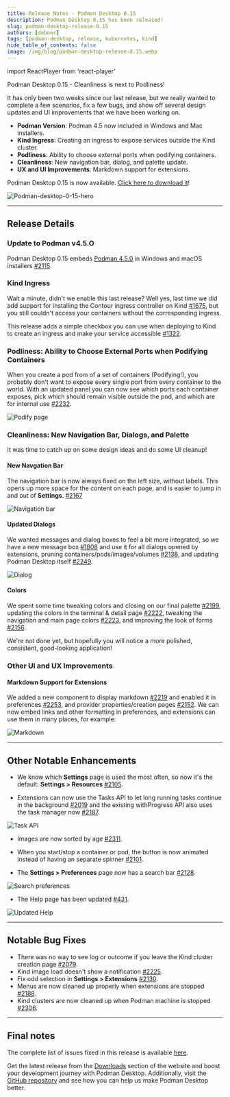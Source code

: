```yaml
---
title: Release Notes - Podman Desktop 0.15
description: Podman Desktop 0.15 has been released!
slug: podman-desktop-release-0.15
authors: [deboer]
tags: [podman-desktop, release, kubernetes, kind]
hide_table_of_contents: false
image: /img/blog/podman-desktop-release-0.15.webp
---
```


import ReactPlayer from 'react-player'

Podman Desktop 0.15 - Cleanliness is next to Podliness!

It has only been two weeks since our last release, but we really wanted to complete a few scenarios,
fix a few bugs, and show off several design updates and UI improvements that we have been working on.

<!--Main Features-->

- **Podman Version**: Podman 4.5 now included in Windows and Mac installers.
- **Kind Ingress**: Creating an ingress to expose services outside the Kind cluster.
- **Podliness**: Ability to choose external ports when podifying containers.
- **Cleanliness**: New navigation bar, dialog, and palette update.
- **UX and UI Improvements**: Markdown support for extensions.

Podman Desktop 0.15 is now available. [Click here to download it](/downloads)!

![Podman-desktop-0-15-hero](img/podman-desktop-release-0.15/podman-desktop-release-0.15.webp)

<!--truncate-->

---

## Release Details

### Update to Podman v4.5.O

Podman Desktop 0.15 embeds [Podman 4.5.0](https://github.com/containers/podman/releases/tag/v4.5.0) in
Windows and macOS installers [#2115](https://github.com/containers/podman-desktop/issues/2115).

### Kind Ingress

Wait a minute, didn't we enable this last release? Well yes, last time we did add support for installing
the Contour ingress controller on Kind [#1675](https://github.com/containers/podman-desktop/issues/1675),
but you still couldn't access your containers without the corresponding ingress.

This release adds a simple checkbox you can use when deploying to Kind to create an ingress and
make your service accessible [#1322](https://github.com/containers/podman-desktop/issues/1322).

<ReactPlayer playing playsinline controls url="https://user-images.githubusercontent.com/6422176/232894496-cbaea036-a14c-46c6-bfa3-bacca629a161.mov" width='100%' height='100%' />

### Podliness: Ability to Choose External Ports when Podifying Containers

When you create a pod from of a set of containers (Podifying!), you probably don't want to expose every
single port from every container to the world. With an updated panel you can now see which ports each container
exposes, pick which should remain visible outside the pod, and which are for internal use
[#2232](https://github.com/containers/podman-desktop/pull/2232).

![Podify page](https://user-images.githubusercontent.com/49404737/234527674-ed14f52c-8f66-445f-8038-c8135bb61136.gif)

### Cleanliness: New Navigation Bar, Dialogs, and Palette

It was time to catch up on some design ideas and do some UI cleanup!

#### New Navgation Bar

The navigation bar is now always fixed on the left size, without labels. This opens up more space
for the content on each page, and is easier to jump in and out of **<Icon icon="fa-solid fa-cog" size="lg" /> Settings**.
[#2167](https://github.com/containers/podman-desktop/issues/2167)

![Navigation bar](img/podman-desktop-release-0.15/navigation.png)

#### Updated Dialogs

We wanted messages and dialog boxes to feel a bit more integrated, so we have a new message box
[#1808](https://github.com/containers/podman-desktop/pull/1808) and use it for all dialogs opened by
extensions, pruning containers/pods/images/volumes [#2138](https://github.com/containers/podman-desktop/pull/2138),
and updating Podman Desktop itself [#2249](https://github.com/containers/podman-desktop/pull/2249).

![Dialog](img/podman-desktop-release-0.15/dialog.png)

#### Colors

We spent some time tweaking colors and closing on our final palette
[#2199](https://github.com/containers/podman-desktop/pull/2199), updating the colors in the terminal & detail page
[#2222](https://github.com/containers/podman-desktop/pull/2222), tweaking the navigation and main page colors
[#2223](https://github.com/containers/podman-desktop/pull/2223),
and improving the look of forms [#2156](https://github.com/containers/podman-desktop/issues/2156).

We're not done yet, but hopefully you will notice a more polished, consistent, good-looking application!

### Other UI and UX Improvements

#### Markdown Support for Extensions

We added a new component to display markdown [#2219](https://github.com/containers/podman-desktop/pull/2219) and
enabled it in preferences [#2253](https://github.com/containers/podman-desktop/pull/2253), and
provider properties/creation pages [#2152](https://github.com/containers/podman-desktop/issues/2152).
We can now embed links and other formatting in preferences, and extensions can use them in many places, for example:

![Markdown](img/podman-desktop-release-0.15/markdown.png)

---

## Other Notable Enhancements

- We know which **Settings** page is used the most often, so now it's the default: **<Icon icon="fa-solid fa-cog" size="lg" /> Settings > Resources** [#2105](https://github.com/containers/podman-desktop/issues/2105).

- Extensions can now use the Tasks API to let long running tasks continue in the background [#2019](https://github.com/containers/podman-desktop/issues/2019) and the existing withProgress API also uses the task manager now
  [#2187](https://github.com/containers/podman-desktop/pull/2187).

![Task API](https://user-images.githubusercontent.com/695993/233560830-85cfa685-5dcd-4efa-9fae-730a8a9eef3b.gif)

- Images are now sorted by age [#2311](https://github.com/containers/podman-desktop/pull/2311).

- When you start/stop a container or pod, the button is now animated instead of having an separate spinner
  [#2101](https://github.com/containers/podman-desktop/issues/2101).

- The **<Icon icon="fa-solid fa-cog" size="lg" /> Settings > Preferences** page now has a search bar [#2128](https://github.com/containers/podman-desktop/pull/2128).

![Search preferences](img/podman-desktop-release-0.15/prefs.png)

- The Help page has been updated [#431](https://github.com/containers/podman-desktop/issues/431).

![Updated Help](img/podman-desktop-release-0.15/help.png)

---

## Notable Bug Fixes

- There was no way to see log or outcome if you leave the Kind cluster creation page [#2079](https://github.com/containers/podman-desktop/issues/2079).
- Kind image load doesn't show a notification [#2225](https://github.com/containers/podman-desktop/issues/2225).
- Fix odd selection in **<Icon icon="fa-solid fa-cog" size="lg" /> Settings > Extensions** [#2130](https://github.com/containers/podman-desktop/issues/2130).
- Menus are now cleaned up properly when extensions are stopped [#2188](https://github.com/containers/podman-desktop/pull/2188).
- Kind clusters are now cleaned up when Podman machine is stopped [#2306](https://github.com/containers/podman-desktop/pull/2306).

---

## Final notes

The complete list of issues fixed in this release is available [here](https://github.com/containers/podman-desktop/issues?q=is%3Aclosed+milestone%3A0.15.0).

Get the latest release from the [Downloads](/downloads) section of the website and boost your development journey with Podman Desktop. Additionally, visit the [GitHub repository](https://github.com/containers/podman-desktop) and see how you can help us make Podman Desktop better.
